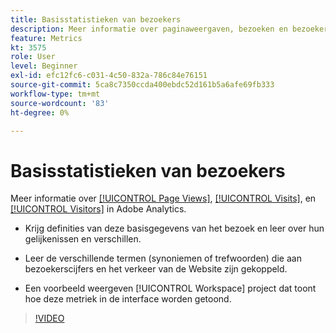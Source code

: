 ```yaml
---
title: Basisstatistieken van bezoekers
description: Meer informatie over paginaweergaven, bezoeken en bezoekers in Adobe Analytics. Verbeter inzicht in de basisgegevens van bezoekers die u helpen uw verkeer van de Website begrijpen.
feature: Metrics
kt: 3575
role: User
level: Beginner
exl-id: efc12fc6-c031-4c50-832a-786c84e76151
source-git-commit: 5ca8c7350ccda400ebdc52d161b5a6afe69fb333
workflow-type: tm+mt
source-wordcount: '83'
ht-degree: 0%

---
```


# Basisstatistieken van bezoekers

Meer informatie over [[!UICONTROL Page Views]](https://experienceleague.adobe.com/docs/analytics/components/metrics/page-views.html?lang=en), [[!UICONTROL Visits]](https://experienceleague.adobe.com/docs/analytics/components/metrics/visits.html?lang=en), en [[!UICONTROL Visitors]](https://experienceleague.adobe.com/docs/analytics/components/metrics/unique-visitors.html?lang=en) in Adobe Analytics.

* Krijg definities van deze basisgegevens van het bezoek en leer over hun gelijkenissen en verschillen.

* Leer de verschillende termen (synoniemen of trefwoorden) die aan bezoekerscijfers en het verkeer van de Website zijn gekoppeld.

* Een voorbeeld weergeven [!UICONTROL Workspace] project dat toont hoe deze metriek in de interface worden getoond.

>[!VIDEO](https://video.tv.adobe.com/v/28774/?quality=12&learn=on)
